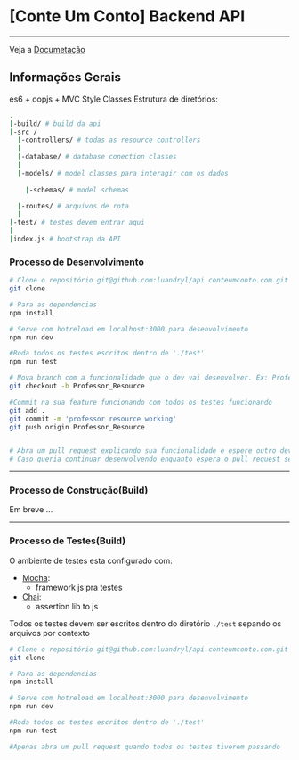 # [Conte Um Conto] Backend API
* * *

Veja a [Documetação](https://conteumconto.github.io/api.conteumconto.com/ "Docs")

## Informações Gerais
es6 + oopjs + MVC Style Classes
Estrutura de diretórios:

``` bash
.
|-build/ # build da api
|-src /
  |-controllers/ # todas as resource controllers
  |
  |-database/ # database conection classes
  |
  |-models/ # model classes para interagir com os dados
    
    |-schemas/ # model schemas

  |-routes/ # arquivos de rota
  |
|-test/ # testes devem entrar aqui
|
|index.js # bootstrap da API
```

### Processo de Desenvolvimento
``` bash
# Clone o repositório git@github.com:luandryl/api.conteumconto.com.git
git clone

# Para as dependencias
npm install

# Serve com hotreload em localhost:3000 para desenvolvimento
npm run dev

#Roda todos os testes escritos dentro de './test' 
npm run test

# Nova branch com a funcionalidade que o dev vai desenvolver. Ex: Professor_Store
git checkout -b Professor_Resource

#Commit na sua feature funcionando com todos os testes funcionando
git add .
git commit -m 'professor resource working'
git push origin Professor_Resource


# Abra um pull request explicando sua funcionalidade e espere outro dev dar merge pra versão estavel.
# Caso queria continuar desenvolvendo enquanto espera o pull request ser fechado crie outra branch.
```
* * *
### Processo de Construção(Build)

Em breve ...
* * *
### Processo de Testes(Build)

O ambiente de testes esta configurado com:
+ [Mocha](https://mochajs.org/):
  * framework js pra testes
+ [Chai](http://chaijs.com/):
  * assertion lib to js

Todos os testes devem ser escritos dentro do diretório `./test` sepando os arquivos por contexto

``` bash
# Clone o repositório git@github.com:luandryl/api.conteumconto.com.git
git clone

# Para as dependencias
npm install

# Serve com hotreload em localhost:3000 para desenvolvimento
npm run dev

#Roda todos os testes escritos dentro de './test' 
npm run test

#Apenas abra um pull request quando todos os testes tiverem passando
```